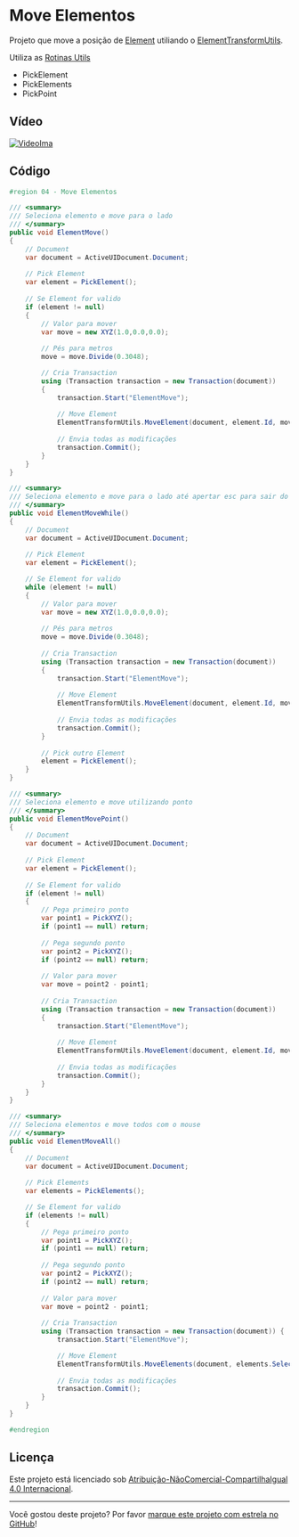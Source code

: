 # Move Elementos

Projeto que move a posição de [Element] utiliando o [ElementTransformUtils].

Utiliza as [Rotinas Utils]
* PickElement
* PickElements
* PickPoint

## Vídeo

[![VideoIma]][Video]

## Código

```C#
#region 04 - Move Elementos 

/// <summary>
/// Seleciona elemento e move para o lado
/// </summary>
public void ElementMove()
{
    // Document
    var document = ActiveUIDocument.Document;
    
    // Pick Element
    var element = PickElement();
    
    // Se Element for valido
    if (element != null)
    {
        // Valor para mover
        var move = new XYZ(1.0,0.0,0.0);
        
        // Pés para metros
        move = move.Divide(0.3048);

        // Cria Transaction
        using (Transaction transaction = new Transaction(document)) 
        {
            transaction.Start("ElementMove");
            
            // Move Element
            ElementTransformUtils.MoveElement(document, element.Id, move);
            
            // Envia todas as modificações
            transaction.Commit();
        }
    }
}

/// <summary>
/// Seleciona elemento e move para o lado até apertar esc para sair do comando
/// </summary>
public void ElementMoveWhile()
{
    // Document
    var document = ActiveUIDocument.Document;
    
    // Pick Element
    var element = PickElement();

    // Se Element for valido
    while (element != null) 
    {
        // Valor para mover
        var move = new XYZ(1.0,0.0,0.0);
        
        // Pés para metros
        move = move.Divide(0.3048);
        
        // Cria Transaction
        using (Transaction transaction = new Transaction(document)) 
        {
            transaction.Start("ElementMove");
            
            // Move Element
            ElementTransformUtils.MoveElement(document, element.Id, move);
            
            // Envia todas as modificações
            transaction.Commit();
        }
        
        // Pick outro Element
        element = PickElement();
    }
}

/// <summary>
/// Seleciona elemento e move utilizando ponto
/// </summary>
public void ElementMovePoint()
{
    // Document
    var document = ActiveUIDocument.Document;
    
    // Pick Element
    var element = PickElement();
    
    // Se Element for valido
    if (element != null)
    {
        // Pega primeiro ponto
        var point1 = PickXYZ();
        if (point1 == null) return;
        
        // Pega segundo ponto
        var point2 = PickXYZ();
        if (point2 == null) return;
        
        // Valor para mover
        var move = point2 - point1;
        
        // Cria Transaction
        using (Transaction transaction = new Transaction(document)) 
        {
            transaction.Start("ElementMove");
        
            // Move Element
            ElementTransformUtils.MoveElement(document, element.Id, move);
            
            // Envia todas as modificações
            transaction.Commit();
        }
    }
}

/// <summary>
/// Seleciona elementos e move todos com o mouse
/// </summary>
public void ElementMoveAll()
{
    // Document
    var document = ActiveUIDocument.Document;
    
    // Pick Elements
    var elements = PickElements();

    // Se Element for valido
    if (elements != null) 
    {
        // Pega primeiro ponto
        var point1 = PickXYZ();
        if (point1 == null) return;
        
        // Pega segundo ponto
        var point2 = PickXYZ();
        if (point2 == null) return;
        
        // Valor para mover
        var move = point2 - point1;
        
        // Cria Transaction
        using (Transaction transaction = new Transaction(document)) {
            transaction.Start("ElementMove");

            // Move Element
            ElementTransformUtils.MoveElements(document, elements.Select(e => e.Id).ToList(), move);
            
            // Envia todas as modificações
            transaction.Commit();
        }
    }
}

#endregion
```

## Licença

<p>Este projeto está licenciado sob <a rel="license" href="https://creativecommons.org/licenses/by-nc-sa/4.0/deed.pt">Atribuição-NãoComercial-CompartilhaIgual 4.0 Internacional</a>.</p>

---

Você gostou deste projeto? Por favor [marque este projeto com estrela no GitHub](https://github.com/ricaun/RevitAPI/stargazers)!

[Video]: https://youtu.be/XSzhnT5PPnU
[VideoIma]: https://img.youtube.com/vi/XSzhnT5PPnU/hqdefault.jpg

[Rotinas Utils]: code/00-rotinas-utils/

[Element]: https://www.revitapidocs.com/2020/eb16114f-69ea-f4de-0d0d-f7388b105a16.htm
[ElementTransformUtils]: https://www.revitapidocs.com/2020/781ad017-5ee5-f44b-5db2-e8e1f883ae5d.htm
[Transaction]: https://www.revitapidocs.com/2020/308ebf8d-d96d-4643-cd1d-34fffcea53fd.htm
